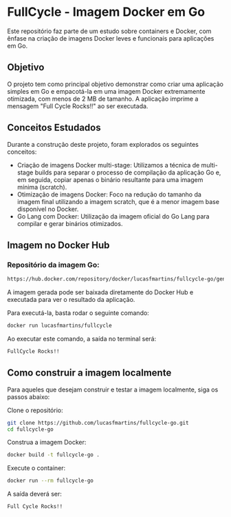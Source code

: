 # FullCycle - Imagem Docker em Go
Este repositório faz parte de um estudo sobre containers e Docker, com ênfase na criação de imagens Docker leves e funcionais para aplicações em Go.

## Objetivo
O projeto tem como principal objetivo demonstrar como criar uma aplicação simples em Go e empacotá-la em uma imagem Docker extremamente otimizada, com menos de 2 MB de tamanho. A aplicação imprime a mensagem "Full Cycle Rocks!!" ao ser executada.

## Conceitos Estudados
Durante a construção deste projeto, foram explorados os seguintes conceitos:

- Criação de imagens Docker multi-stage: Utilizamos a técnica de multi-stage builds para separar o processo de compilação da aplicação Go e, em seguida, copiar apenas o binário resultante para uma imagem mínima (scratch).
- Otimização de imagens Docker: Foco na redução do tamanho da imagem final utilizando a imagem scratch, que é a menor imagem base disponível no Docker.
- Go Lang com Docker: Utilização da imagem oficial do Go Lang para compilar e gerar binários otimizados.

## Imagem no Docker Hub

### Repositório da imagem Go:
```sh
https://hub.docker.com/repository/docker/lucasfmartins/fullcycle-go/general
```

A imagem gerada pode ser baixada diretamente do Docker Hub e executada para ver o resultado da aplicação. 


Para executá-la, basta rodar o seguinte comando:

```sh
docker run lucasfmartins/fullcycle
```
Ao executar este comando, a saída no terminal será:

```sh
FullCycle Rocks!!
```

## Como construir a imagem localmente
Para aqueles que desejam construir e testar a imagem localmente, siga os passos abaixo:

Clone o repositório:

```sh
git clone https://github.com/lucasfmartins/fullcycle-go.git
cd fullcycle-go
```

Construa a imagem Docker:

```sh
docker build -t fullcycle-go .
```

Execute o container:

```sh
docker run --rm fullcycle-go
```

A saída deverá ser:

```sh
Full Cycle Rocks!!
```
